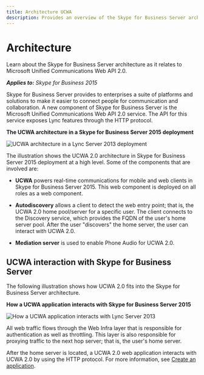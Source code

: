 ```yaml
---
title: Architecture UCWA
description: Provides an overview of the Skype for Business Server architecture as it relates to Microsoft Unified Communications Web API 2.0.
---
```

# Architecture
Learn about the Skype for Business Server architecture as it relates to Microsoft Unified Communications Web API 2.0.


 _**Applies to:** Skype for Business 2015_

Skype for Business Server provides to enterprises a suite of platforms and solutions to make it easier to connect people for communication and collaboration. A new component of Skype for Business Server is the Microsoft Unified Communications Web API 2.0 service. The API for this service exposes Lync features through the HTTP protocol.


**The UCWA architecture in a Skype for Business Server 2015 deployment**


![UCWA architecture in a Lync Server 2013 deployment](images/UCWA15Con_ArchitectureTopology.png)

The illustration shows the UCWA 2.0 architecture in Skype for Business Server 2015 deployment at a high level. Some of the components that are involved are:


- **UCWA** powers real-time communications for mobile and web clients in Skype for Business Server 2015. This web component is deployed on all roles as a web component.
 
- **Autodiscovery** allows a client to detect the web entry point; that is, the UCWA 2.0 home pool/server for a specific user. The client connects to the Discovery service, which provides the FQDN of the user's home server pool. After the user "discovers" the home server, the user can interact with UCWA 2.0.
 
- **Mediation server** is used to enable Phone Audio for UCWA 2.0.
 

## UCWA interaction with Skype for Business Server

The following illustration shows how UCWA 2.0 fits into the Skype for Business Server architecture.


**How a UCWA application interacts with Skype for Business Server 2015**

![How a UCWA application interacts with Lync Server 2013](images/UCWA15Con_HomeServerArch.png)

All web traffic flows through the Web Infra layer that is responsible for authentication as well as throttling. This layer is also responsible for proxying traffic to the next hop server; that is, the user's home server. 

After the home server is located, a UCWA 2.0 web application interacts with UCWA 2.0 by using the HTTP protocol. For more information, see [Create an application](CreateAnApplication.md).

